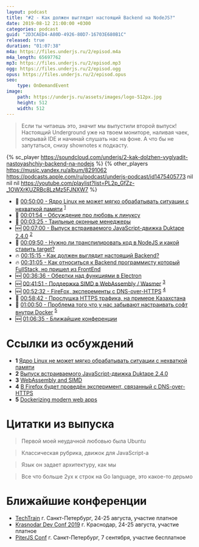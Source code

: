 ```yaml
---
layout: podcast
title: "#2 - Как должен выглядит настоящий Backend на NodeJS?"
date: 2019-08-12 21:00:00 +0300
categories: podcast
guid: "2D3CAED4-A80D-4926-80D7-16703E680B1C"
released: true
duration: "01:07:38"
m4a: https://files.underjs.ru/2/episod.m4a
m4a_length: 65697762
mp3: https://files.underjs.ru/2/episod.mp3
ogg: https://files.underjs.ru/2/episod.ogg
opus: https://files.underjs.ru/2/episod.opus
seo:
    type: OnDemandEvent
image:
    path: https://underjs.ru/assets/images/logo-512px.jpg
    height: 512
    width: 512
---
```


> Если ты читаешь это, значит мы выпустили второй выпуск! Настоящий Underground уже на твоем мониторе, наливая чаек, открывай IDE и начинай слушать нас на фоне. А что бы не запутаться, снизу shownotes к подкасту.

{% sc_player https://soundcloud.com/underjs/2-kak-dolzhen-vyglyadit-nastoyashchiy-backend-na-nodejs %}
{% other_players https://music.yandex.ru/album/8291062 https://podcasts.apple.com/ru/podcast/underjs-podcast/id1475405773 nil nil nil https://youtube.com/playlist?list=PL2p_GfZz-_1OWXrKUZRBc8LzMz5FJNXW7 %}

- 🐧 [00:50:00 - Ядро Linux не может мягко обрабатывать ситуации с нехваткой памяти](#) <sup>[1](#note1)</sup>
- 🐧 [00:01:54 - Обсуждение про любовь к линуксу](#)
- 🐧 [00:03:25 - Таильные оконные менеджеры](#)
- 🆕 [00:07:00 - Выпуск встраиваемого JavaScript-движка Duktape 2.4.0](#) <sup>[2](#note2)</sup>
- 🤔 [00:09:50 - Нужно ли транспилировать код в NodeJS и какой ставить target?](#)
- 🔥 [00:15:15 - Как должен выглядит настоящий Backend?](#)
- 🔥 [00:31:05 - Как относиться к Backend программисту который FullStack, но пришел из FrontEnd](#)
- 🆕 [00:36:36 - Обертки над функциями в Electron](#)
- 🆕 [00:41:51 - Поддержка SIMD в WebAssembly / Wasmer](#) <sup>[3](#note3)</sup>
- 🆕 [00:52:32 - FireFox, эксперементы c DNS-over-HTTPS](#) <sup>[4](#note4)</sup>
- 🤔 [00:58:42 - Прослушка HTTPS трафика, на примере Казахстана](#)
- 🤔 [01:00:50 - Проблема того что у нас забывают настраивать софт внутри Docker](#) <sup>[5](#note5)</sup>
- 🆕 [01:06:35 - Ближайшие конференции](#)

# Ссылки из осбуждений

- <b id="note1">1</b> [Ядро Linux не может мягко обрабатывать ситуации с нехваткой памяти](https://www.opennet.ru/opennews/art.shtml?num=51231)
- <b id="note2">2</b> [Выпуск встраиваемого JavaScript-движка Duktape 2.4.0](http://www.opennet.ru/opennews/art.shtml?num=51220)
- <b id="note3">3</b> [WebAssembly and SIMD](https://medium.com/wasmer/webassembly-and-simd-13badb9bf1a8)
- <b id="note4">4</b> [В Firefox будет проведён эксперимент, связанный с DNS-over-HTTPS](http://www1.opennet.ru/opennews/art.shtml?num=51204)
- <b id="note5">5</b> [Dockerizing modern web apps](https://dev.to/hoverbaum/dockerizing-spas-2lc9)

# Цитатки из выпуска

> Первой моей неудачной любовью была Ubuntu

> Классическая рубрика, движок для JavaScript-a

> Язык он задает архитектуру, как мы

> Все что больше 2ух к строк на Go language, это какое-то дерьмо


# Ближайшие конференции

- [TechTrain](https://techtrain.ru/) г. Санкт-Петербург, 24-25 августа, участие платное
- [Krasnodar Dev Conf 2019](https://krd.dev/events/14) г. Краснодар, 24-25 августа, участие платное
- [PiterJS Conf](https://conf.piterjs.org/) г. Санкт-Петербург, 7 сентября, участие бесплатное
